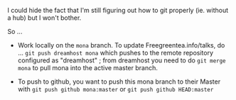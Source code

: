 
I could hide the fact that I'm still figuring out how to git properly (ie. without a hub) but I won't bother.

So ...

* Work locally on the `mona` branch. To update Freegreentea.info/talks, do ... `git push dreamhost mona` which pushes to the remote repository configured as "dreamhost" ; from dreamhost you need to do `git merge mona` to pull mona into the active master branch.

* To push to github, you want to push this mona branch to their Master with `git push github mona:master` or `git push github HEAD:master`
